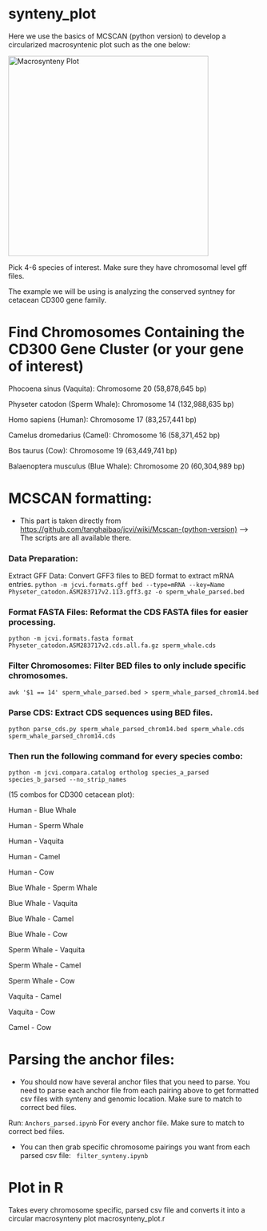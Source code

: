 # synteny_plot
Here we use the basics of MCSCAN (python version) to develop a circularized macrosyntenic plot such as the one below:

<img src="https://github.com/user-attachments/assets/0b5040cd-24a2-434b-ae1b-9854ef52672f" alt="Macrosynteny Plot" width="400"/>

Pick 4-6 species of interest. Make sure they have chromosomal level gff files. 

The example we will be using is analyzing the conserved syntney for cetacean CD300 gene family. 

# Find Chromosomes Containing the CD300 Gene Cluster (or your gene of interest)
Phocoena sinus (Vaquita): Chromosome 20 (58,878,645 bp)

Physeter catodon (Sperm Whale): Chromosome 14 (132,988,635 bp)

Homo sapiens (Human): Chromosome 17 (83,257,441 bp)

Camelus dromedarius (Camel): Chromosome 16 (58,371,452 bp)

Bos taurus (Cow): Chromosome 19 (63,449,741 bp)

Balaenoptera musculus (Blue Whale): Chromosome 20 (60,304,989 bp)

# MCSCAN formatting:
- This part is taken directly from https://github.com/tanghaibao/jcvi/wiki/Mcscan-(python-version) --> The scripts are all available there.
  
### Data Preparation:
Extract GFF Data: Convert GFF3 files to BED format to extract mRNA entries.
`python -m jcvi.formats.gff bed --type=mRNA --key=Name Physeter_catodon.ASM283717v2.113.gff3.gz -o sperm_whale_parsed.bed`

### Format FASTA Files: Reformat the CDS FASTA files for easier processing.
`python -m jcvi.formats.fasta format Physeter_catodon.ASM283717v2.cds.all.fa.gz sperm_whale.cds`

### Filter Chromosomes: Filter BED files to only include specific chromosomes.
`awk '$1 == 14' sperm_whale_parsed.bed > sperm_whale_parsed_chrom14.bed`

### Parse CDS: Extract CDS sequences using BED files.
`python parse_cds.py sperm_whale_parsed_chrom14.bed sperm_whale.cds sperm_whale_parsed_chrom14.cds`

### Then run the following command for every species combo: 
`python -m jcvi.compara.catalog ortholog species_a_parsed species_b_parsed --no_strip_names `

(15 combos for CD300 cetacean plot): 

Human - Blue Whale 

Human - Sperm Whale

Human - Vaquita

Human - Camel

Human - Cow

Blue Whale - Sperm Whale

Blue Whale - Vaquita

Blue Whale - Camel

Blue Whale - Cow

Sperm Whale - Vaquita

Sperm Whale - Camel

Sperm Whale - Cow

Vaquita - Camel

Vaquita - Cow 

Camel - Cow 


# Parsing the anchor files: 
- You should now have several anchor files that you need to parse. You need to parse each anchor file from each pairing above to get formatted csv files with synteny and genomic location. Make sure to match to correct bed files.

Run:
  ```Anchors_parsed.ipynb```
For every anchor file. Make sure to match to correct bed files.
  
- You can then grab specific chromosome pairings you want from each parsed csv file:
``` filter_synteny.ipynb```

# Plot in R
Takes every chromosome specific, parsed csv file and converts it into a circular macrosynteny plot
macrosynteny_plot.r







